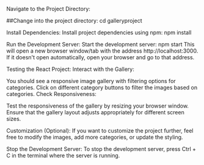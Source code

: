 Navigate to the Project Directory:

##Change into the project directory:
cd galleryproject

Install Dependencies:
Install project dependencies using npm:
npm install

Run the Development Server:
Start the development server:
npm start
This will open a new browser window/tab with the address http://localhost:3000. If it doesn't open automatically, open your browser and go to that address.

Testing the React Project:
Interact with the Gallery:

You should see a responsive image gallery with filtering options for categories.
Click on different category buttons to filter the images based on categories.
Check Responsiveness:

Test the responsiveness of the gallery by resizing your browser window.
Ensure that the gallery layout adjusts appropriately for different screen sizes.

Customization (Optional):
If you want to customize the project further, feel free to modify the images, add more categories, or update the styling.

Stop the Development Server:
To stop the development server, press Ctrl + C in the terminal where the server is running.
